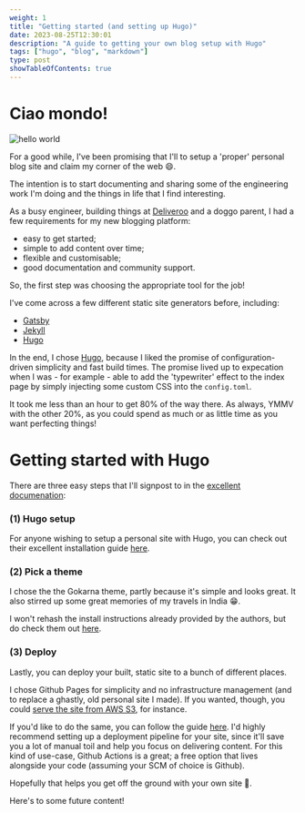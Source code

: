 ```yaml
---
weight: 1
title: "Getting started (and setting up Hugo)"
date: 2023-08-25T12:30:01
description: "A guide to getting your own blog setup with Hugo"
tags: ["hugo", "blog", "markdown"]
type: post
showTableOfContents: true
---
```

# Ciao mondo!


![hello world](https://media.tenor.com/mGgWY8RkgYMAAAAC/hello-world.gif "ciao mondo")

For a good while, I've been promising that I'll to setup a 'proper' personal blog site and claim my corner of the web 😄.

The intention is to start documenting and sharing some of the engineering work I'm doing and the things in life that I find interesting.

As a busy engineer, building things at [Deliveroo](https://www.deliveroo.co.uk) and a doggo parent, I had a few requirements for my new blogging platform:

- easy to get started;
- simple to add content over time;
- flexible and customisable;
- good documentation and community support.

So, the first step was choosing the appropriate tool for the job!

I've come across a few different static site generators before, including:
- [Gatsby](https://www.gatsbyjs.com/)
- [Jekyll](https://jekyllrb.com/)
- [Hugo](https://gohugo.io/)

In the end, I chose [Hugo](https://gohugo.io/), because I liked the promise of configuration-driven simplicity and fast build times. The promise lived up to expecation when I was - for example - able to add the 'typewriter' effect to the index page by simply injecting some custom CSS into the `config.toml`.

It took me less than an hour to get 80% of the way there. As always, YMMV with the other 20%, as you could spend as much or as little time as you want perfecting things!

# Getting started with Hugo

There are three easy steps that I'll signpost to in the [excellent documenation](https://gohugo.io/documentation/):

### (1) Hugo setup
For anyone wishing to setup a personal site with Hugo, you can check out their excellent installation guide [here](https://gohugo.io/getting-started/quick-start/).

### (2) Pick a theme
I chose the the Gokarna theme, partly because it's simple and looks great. It also stirred up some great memories of my travels in India 😁.

I won't rehash the install instructions already provided by the authors, but do check them out [here](https://gokarna-hugo.netlify.app/posts/theme-documentation-basics/).

### (3) Deploy

Lastly, you can deploy your built, static site to a bunch of different places.

I chose Github Pages for simplicity and no infrastructure management (and to replace a ghastly, old personal site I made). If you wanted, though, you could [serve the site from AWS S3](https://gohugo.io/hosting-and-deployment/hugo-deploy/), for instance.

If you'd like to do the same, you can follow the guide [here](https://gohugo.io/hosting-and-deployment/hosting-on-github/). I'd highly recommend setting up a deployment pipeline for your site, since it'll save you a lot of manual toil and help you focus on delivering content. For this kind of use-case, Github Actions is a great; a free option that lives alongside your code (assuming your SCM of choice is Github).

Hopefully that helps you get off the ground with your own site 🚀.

Here's to some future content!